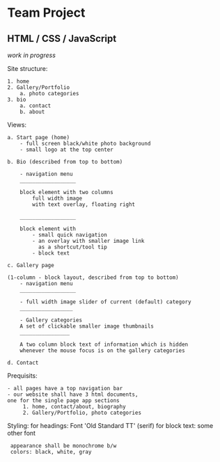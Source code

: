 # Team Project
## HTML / CSS / JavaScript

_work in progress_

Site structure:

    1. home
    2. Gallery/Portfolio
        a. photo categories
    3. bio 
        a. contact
        b. about


Views:
    
    a. Start page (home)
        - full screen black/white photo background
        - small logo at the top center

    b. Bio (described from top to bottom)

        - navigation menu
        __________________

        block element with two columns
            full width image
            with text overlay, floating right

        __________________

        block element with
            - small quick navigation
            - an overlay with smaller image link
              as a shortcut/tool tip
            - block text

    c. Gallery page

    (1-column - block layout, described from top to bottom)
        - navigation menu
        __________________

        - full width image slider of current (default) category
        _________________

        - Gallery categories
        A set of clickable smaller image thumbnails
        ________________

        A two column block text of information which is hidden
        whenever the mouse focus is on the gallery categories

    d. Contact
    


Prequisits:

    - all pages have a top navigation bar
    - our website shall have 3 html documents,
    one for the single page app sections
         1. home, contact/about, biography
         2. Gallery/Portfolio, photo categories

Styling: 
    for headings:
        Font 'Old Standard TT' (serif)
    for block text:
        some other font

     appearance shall be monochrome b/w
     colors: black, white, gray